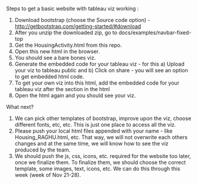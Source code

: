 Steps to get a basic website with tableau viz working : 

1. Download bootstrap (choose the Source code option) - http://getbootstrap.com/getting-started/#download
2. After you unzip the downloaded zip, go to docs/examples/navbar-fixed-top
3. Get the HousingActivity.html from this repo.
4. Open this new html in the browser.
5. You should see a bare bones viz. 
6. Generate the embedded code for your tableau viz - for this a) Upload your viz to tableau public and b) Click on share - you will see an option to get embedded html code.
7. To get your own viz into this html, add the embedded code for your tableau viz after the section <!-- NOTE - EMBED YOUR INVESTMENT VIZ FROM TABLEAU PUBLIC HERE --> in the html
8. Open the html again and you should see your viz.

What next?
1. We can pick other templates of bootstrap, improve upon the viz, choose different fonts, etc, etc. This is just one place to access all the viz.
2. Please push your local html files appended with your name - like Housing_RAGHU.html, etc. That way, we will not overwrite each others changes and at the same time, 
we will know how to see the viz produced by the team.
3. We should push the js, css, icons, etc. required for the website too later, once we finalize them. To finalize them, we should choose the correct template, some images, text, icons, etc. We can do this through this week (week of Nov 21-28).  
